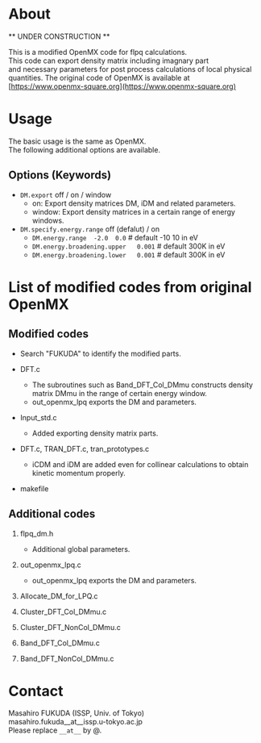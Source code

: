 # About
** UNDER CONSTRUCTION **

This is a modified OpenMX code for flpq calculations.  
This code can export density matrix including imagnary part  
and necessary parameters for post process calculations of local physical quantities. 
The original code of OpenMX is available at [https://www.openmx-square.org](https://www.openmx-square.org)

# Usage
The basic usage is the same as OpenMX.  
The following additional options are available.

## Options (Keywords)

- `DM.export`   off / on / window
  - on: Export density matrices DM, iDM and related parameters.
  - window: Export density matrices in a certain range of energy windows.
- `DM.specify.energy.range`  off (defalut) / on
  - `DM.energy.range  -2.0  0.0`  # default -10  10 in eV
  - `DM.energy.broadening.upper   0.001`  # default 300K in eV
  - `DM.energy.broadening.lower   0.001`  # default 300K in eV

# List of modified codes from original OpenMX

## Modified codes
- Search "FUKUDA" to identify the modified parts.

- DFT.c
  - The subroutines such as Band_DFT_Col_DMmu constructs density matrix DMmu in the range of certain energy window.
  - out_openmx_lpq exports the DM and parameters.

- Input_std.c
  - Added exporting density matrix parts.


- DFT.c, TRAN_DFT.c, tran_prototypes.c
  - iCDM and iDM are added even for collinear calculations to obtain kinetic momentum properly.

- makefile

## Additional codes
1. flpq_dm.h
    - Additional global parameters.

1. out_openmx_lpq.c
    - out_openmx_lpq exports the DM and parameters.

1. Allocate_DM_for_LPQ.c
1. Cluster_DFT_Col_DMmu.c
1. Cluster_DFT_NonCol_DMmu.c
1. Band_DFT_Col_DMmu.c
1. Band_DFT_NonCol_DMmu.c

# Contact
Masahiro FUKUDA (ISSP, Univ. of Tokyo)  
masahiro.fukuda__at__issp.u-tokyo.ac.jp  
Please replace `__at__` by @.
